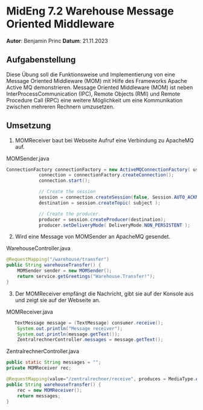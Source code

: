 # MidEng 7.2 Warehouse Message Oriented Middleware
**Autor**: Benjamin Princ
**Datum**: 21.11.2023

## Aufgabenstellung
Diese Übung soll die Funktionsweise und Implementierung von eine Message Oriented Middleware (MOM) mit Hilfe des Frameworks Apache Active MQ demonstrieren. Message Oriented Middleware (MOM) ist neben InterProcessCommunication (IPC), Remote Objects (RMI) und Remote Procedure Call (RPC) eine weitere Möglichkeit um eine Kommunikation zwischen mehreren Rechnern umzusetzen.

## Umsetzung
1. MOMReceiver baut bei Webseite Aufruf eine Verbindung zu ApacheMQ auf.

MOMSender.java
```java
ConnectionFactory connectionFactory = new ActiveMQConnectionFactory( user, password, url );
            connection = connectionFactory.createConnection();
            connection.start();

            // Create the session
            session = connection.createSession(false, Session.AUTO_ACKNOWLEDGE);
            destination = session.createTopic( subject );

            // Create the producer.
            producer = session.createProducer(destination);
            producer.setDeliveryMode( DeliveryMode.NON_PERSISTENT );
```
2. Wird eine Message von MOMSender an ApacheMQ gesendet.

WarehouseController.java
```java
@RequestMapping("/warehouse/transfer")
public String warehouseTransfer() {
    MOMSender sender = new MOMSender();
    return service.getGreetings("Warehouse.Transfer!");
}
```

3. Der MOMReceiver empfängt die Nachricht, gibt sie auf der Konsole aus und zeigt sie auf der Webseite an.

MOMReceiver.java
```java
   TextMessage message = (TextMessage) consumer.receive();
    System.out.println("Message receiver");
    System.out.println(message.getText());
    ZentralrechnerController.messages = message.getText();
```

ZentralrechnerController.java
```java
public static String messages = "";
private MOMReceiver rec;

@RequestMapping(value="/zentralrechner/receive", produces = MediaType.APPLICATION_XML_VALUE)
public String warehouseTransfer() {
    rec = new MOMReceiver();
    return messages;
}
```
